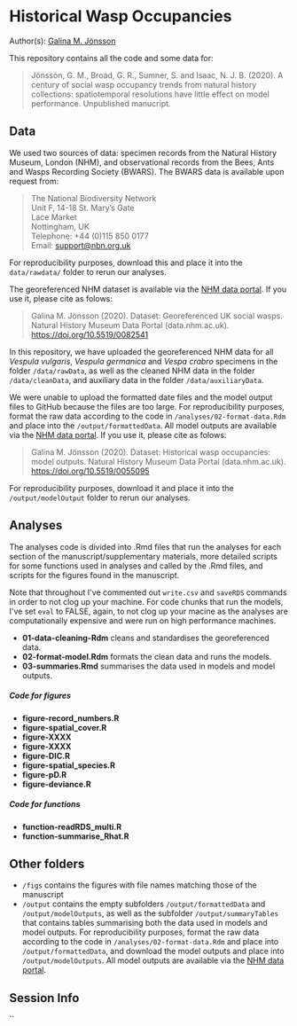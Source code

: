# Historical Wasp Occupancies

Author(s): [Galina M. Jönsson](https://github.com/galinajonsson)

This repository contains all the code and some data for:

>Jönsson, G. M., Broad, G. R., Sumner, S. and Isaac, N. J. B. (2020). A century of social wasp occupancy trends from natural history collections: spatiotemporal resolutions have little effect on model performance.  Unpublished manucript. 


## Data
We used two sources of data: specimen records from the Natural History Museum, London (NHM), and observational records from the Bees, Ants and Wasps Recording Society (BWARS). The BWARS data is available upon request from:
>The National Biodiversity Network  
Unit F, 14-18 St. Mary’s Gate  
Lace Market  
Nottingham, UK  
Telephone: +44 (0)115 850 0177  
Email: support@nbn.org.uk  

For reproducibility purposes, download this and place it into the `data/rawdata/` folder to rerun our analyses. 

The georeferenced NHM dataset is available via the [NHM data portal](https://data.nhm.ac.uk/dataset/georeferenced-uk-social-wasps). If you use it, please cite as folows: 
> Galina M. Jönsson (2020). Dataset: Georeferenced UK social wasps. Natural History Museum Data Portal (data.nhm.ac.uk). https://doi.org/10.5519/0082541

In this repository, we have uploaded the georeferenced NHM data for all *Vespula vulgaris*, *Vespula germanica* and *Vespa crabro* specimens in the folder `/data/rawData`, as well as the cleaned NHM data in the folder `/data/cleanData`, and auxiliary data in the folder `/data/auxiliaryData`.

We were unable to upload the formatted date files and the model output files to GitHub because the files are too large. For reproducibility purposes, format the raw data according to the code in `/analyses/02-format-data.Rdm` and place into the `/output/formattedData`. All model outputs are available via the [NHM data portal](https://data.nhm.ac.uk/dataset/historical-wasp-occupancies-model-outputs). If you use it, please cite as folows: 
> Galina M. Jönsson (2020). Dataset: Historical wasp occupancies: model outputs. Natural History Museum Data Portal (data.nhm.ac.uk). https://doi.org/10.5519/0055095

For reproducibility purposes, download it and place it into the `/output/modelOutput` folder to rerun our analyses. 

## Analyses
The analyses code is divided into .Rmd files that run the analyses for each section of the manuscript/supplementary materials, more detailed scripts for some functions used in analyses and called by the .Rmd files, and scripts for the figures found in the manuscript.

Note that throughout I've commented out `write.csv` and `saveRDS` commands in order to not clog up your machine. For code chunks that run the models, I've set `eval` to FALSE, again, to not clog up your macine as the analyses are computationally expensive and were run on high performance machines.

* __01-data-cleaning-Rdm__ cleans and standardises the georeferenced data.
* __02-format-model.Rdm__ formats the clean data and runs the models.
* __03-summaries.Rmd__ summarises the data used in models and model outputs.

##### Code for figures

* __figure-record_numbers.R__
* __figure-spatial_cover.R__
* __figure-XXXX__
* __figure-XXXX__
* __figure-DIC.R__
* __figure-spatial_species.R__
* __figure-pD.R__
* __figure-deviance.R__



##### Code for functions

* __function-readRDS_multi.R__
* __function-summarise_Rhat.R__


## Other folders

* `/figs` contains the figures with file names matching those of the manuscript
* `/output` contains the empty subfolders `/output/formattedData` and `/output/modelOutputs`, as well as the subfolder `/output/summaryTables` that contains tables summarising both the data used in models and model outputs. For reproducibility purposes, format the raw data according to the code in `/analyses/02-format-data.Rdm` and place into `/output/formattedData`, and download the model outputs and place into `/output/modelOutputs`. All model outputs are available via the [NHM data portal](https://data.nhm.ac.uk/dataset/historical-wasp-occupancies-model-outputs). 


## Session Info
``
